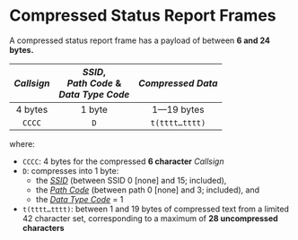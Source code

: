 # Compressed Status Report Frames
A compressed status report frame has a payload of between **6 and 24 bytes.**

|_Callsign_|_SSID_,<br/>_Path Code_&nbsp;&<br/>_Data Type Code_|_Compressed Data_|
|:--------:|:-------------------------------------------------:|:---------------:|
|4 bytes|1 byte|1—19&nbsp;bytes|
|`CCCC`|`D`|`t(tttt…tttt)`|

where:

- `CCCC`: 4 bytes for the compressed **6 character** _Callsign_
- `D`: compresses into 1 byte:
  + the [_SSID_](#ssid-recommendations) (between SSID 0 [none] and 15; included),
  + the [_Path Code_](#path-codes) (between path 0 [none] and 3; included), and
  + the [_Data Type Code_](#data-type-codes) = 1
- `t(tttt…tttt)`: between 1 and 19 bytes of compressed text from a limited 42 character set, corresponding to a maximum of **28 uncompressed characters**
